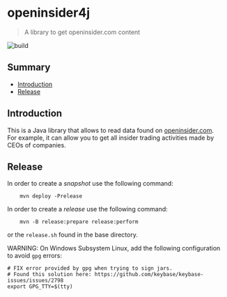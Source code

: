 # openinsider4j
> A library to get openinsider.com content

![build](https://github.com/sixro/openinsider4j/actions/workflows/maven.yml/badge.svg)

## Summary

  * [Introduction](#intro)
  * [Release](#release)


## <a name="intro"></a>Introduction

This is a Java library that allows to read data found on [openinsider.com](http://openinsider.com).  
For example, it can allow you to get all insider trading activities made by CEOs of companies.


## <a name="release"></a>Release

In order to create a _snapshot_ use the following command:

```
    mvn deploy -Prelease
```

In order to create a _release_ use the following command:

```
    mvn -B release:prepare release:perform
```
or the `release.sh` found in the base directory.

WARNING: On Windows Subsystem Linux, add the following configuration to avoid `gpg` errors:

```
# FIX error provided by gpg when trying to sign jars.
# Found this solution here: https://github.com/keybase/keybase-issues/issues/2798
export GPG_TTY=$(tty)
```
